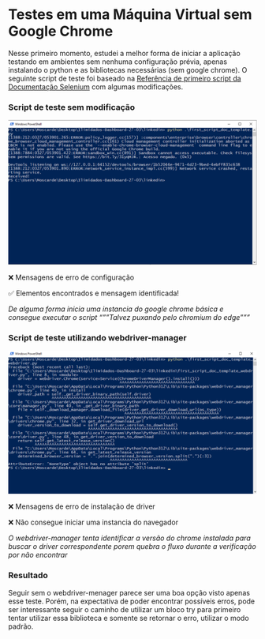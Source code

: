
# Testes em uma Máquina Virtual sem Google Chrome

Nesse primeiro momento, estudei a melhor forma de iniciar a aplicação testando em ambientes sem nenhuma configuração prévia, apenas instalando o python e as bibliotecas necessárias (sem google chrome).
O seguinte script de teste foi baseado na [Referência de primeiro script da Documentação Selenium](https://www.selenium.dev/documentation/webdriver/getting_started/first_script/) com algumas modificações.

### Script de teste sem modificação

<img src='screenshots/sem_webdriver-manager.png'>

❌ Mensagens de erro de configuração

✅ Elementos encontrados e mensagem identificada!

*De alguma forma inicia uma instancia do google chrome básica e consegue executar o script “””Talvez puxando pelo chromium do edge”””*

### Script de teste utilizando webdriver-manager

<img src='screenshots/com_webdriver-manager.png'>

❌ Mensagens de erro de instalação de driver

❌ Não consegue iniciar uma instancia do navegador

*O webdriver-manager tenta identificar a versão do chrome instalada para buscar o driver correspondente porem quebra o fluxo durante a verificação por não encontrar*

### Resultado

Seguir sem o webdriver-menager parece ser uma boa opção visto apenas esse teste. Porém, na expectativa de poder encontrar possíveis erros, pode ser interessante seguir o caminho de utilizar um bloco try para primeiro tentar utilizar essa biblioteca e somente se retornar o erro, utilizar o modo padrão.